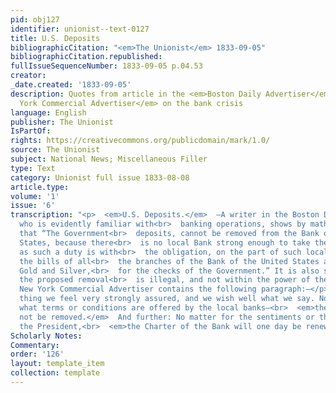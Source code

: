 ```yaml
---
pid: obj127
identifier: unionist--text-0127
title: U.S. Deposits
bibliographicCitation: "<em>The Unionist</em> 1833-09-05"
bibliographicCitation.republished: 
fullIssueSequenceNumber: 1833-09-05 p.04.53
creator: 
_date.created: '1833-09-05'
description: Quotes from article in the <em>Boston Daily Advertiser</em> and the <em>New
  York Commercial Advertiser</em> on the bank crisis
language: English
publisher: The Unionist
IsPartOf: 
rights: https://creativecommons.org/publicdomain/mark/1.0/
source: The Unionist
subject: National News; Miscellaneous Filler
type: Text
category: Unionist full issue 1833-08-08
article.type: 
volume: '1'
issue: '6'
transcription: "<p>  <em>U.S. Deposits.</em>  —A writer in the Boston Daily Advertiser,
  who is evidently familiar with<br>  banking operations, shows by mathematical demonstration,
  that “The Government<br>  deposits, cannot be removed from the Bank of the United
  States, because there<br>  is no local Bank strong enough to take them, burthened
  as such a duty is with<br>  the obligation, on the part of such local Bank, to receive
  the bills of all<br>  the branches of the Bank of the United States and to pay out
  Gold and Silver,<br>  for the checks of the Government.” It is also stated that
  the proposed removal<br>  is illegal, and not within the power of the Executive.<br></p><p>The
  New York Commercial Advertiser contains the following paragraph:—</p><p>  “Of one
  thing we feel very strongly assured, and we wish well what we say. No<br>  matter
  what terms or conditions are offered by the local banks—<br>  <em>the deposits will
  not be removed.</em>  And further: No matter for the sentiments or the vetoes of
  the President,<br>  <em>the Charter of the Bank will one day be renewed.”</em></p><p></p>"
Scholarly Notes: 
Commentary: 
order: '126'
layout: template_item
collection: template
---
```

